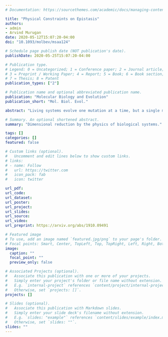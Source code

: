 ```yaml
---
# Documentation: https://sourcethemes.com/academic/docs/managing-content/

title: "Physical Constraints on Epistasis"
authors:
- admin
- Arvind Murugan
date: 2020-05-12T15:07:20-04:00
doi: "10.1093/molbev/msaa124"

# Schedule page publish date (NOT publication's date).
publishDate: 2020-05-25T15:07:20-04:00

# Publication type.
# Legend: 0 = Uncategorized; 1 = Conference paper; 2 = Journal article;
# 3 = Preprint / Working Paper; 4 = Report; 5 = Book; 6 = Book section;
# 7 = Thesis; 8 = Patent
publication_types: ["2"]

# Publication name and optional abbreviated publication name.
publication: "Molecular Biology and Evolution"
publication_short: "Mol. Biol. Evol."

abstract: "Living systems evolve one mutation at a time, but a single mutation can alter the effect of subsequent mutations. The underlying mechanistic determinants of such epistasis are unclear. Here, we demonstrate that the physical dynamics of a biological system can generically constrain epistasis. We analyze models and experimental data on proteins and regulatory networks. In each, we find that if the long-time physical dynamics is dominated by a slow, collective mode, then the dimensionality of mutational effects is reduced. Consequently, epistatic coefficients for different combinations of mutations are no longer independent, even if individually strong. Such epistasis can be summarized as resulting from a global non-linearity applied to an underlying linear trait, i.e., as global epistasis. This constraint, in turn, reduces the ruggedness of the sequence-to-function map. By providing a generic mechanistic origin for experimentally observed global epistasis, our work suggests that slow collective physical modes can make biological systems evolvable."

# Summary. An optional shortened abstract.
summary: "Dimensional reduction by the physics of biological systems."

tags: []
categories: []
featured: false

# Custom links (optional).
#   Uncomment and edit lines below to show custom links.
# links:
# - name: Follow
#   url: https://twitter.com
#   icon_pack: fab
#   icon: twitter

url_pdf:
url_code:
url_dataset:
url_poster:
url_project:
url_slides:
url_source:
url_video:
url_preprint: https://arxiv.org/abs/1910.09491

# Featured image
# To use, add an image named `featured.jpg/png` to your page's folder. 
# Focal points: Smart, Center, TopLeft, Top, TopRight, Left, Right, BottomLeft, Bottom, BottomRight.
image:
  caption: ""
  focal_point: ""
  preview_only: false

# Associated Projects (optional).
#   Associate this publication with one or more of your projects.
#   Simply enter your project's folder or file name without extension.
#   E.g. `internal-project` references `content/project/internal-project/index.md`.
#   Otherwise, set `projects: []`.
projects: []

# Slides (optional).
#   Associate this publication with Markdown slides.
#   Simply enter your slide deck's filename without extension.
#   E.g. `slides: "example"` references `content/slides/example/index.md`.
#   Otherwise, set `slides: ""`.
slides: ""
---
```

